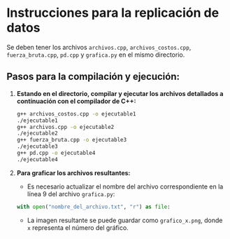 # Instrucciones para la replicación de datos

Se deben tener los archivos `archivos.cpp`, `archivos_costos.cpp`, `fuerza_bruta.cpp`, `pd.cpp` y `grafica.py` en el mismo directorio.

## Pasos para la compilación y ejecución:

1. **Estando en el directorio, compilar y ejecutar los archivos detallados a continuación con el compilador de C++:**
    ```bash
    g++ archivos_costos.cpp -o ejecutable1
    ./ejecutable1
    g++ archivos.cpp -o ejecutable2
    ./ejecutable2
    g++ fuerza_bruta.cpp -o ejecutable3
    ./ejecutable3
    g++ pd.cpp -o ejecutable4
    ./ejecutable4
    ```

2. **Para graficar los archivos resultantes:**
    - Es necesario actualizar el nombre del archivo correspondiente en la línea 9 del archivo `grafica.py`:
    ```python
    with open("nombre_del_archivo.txt", "r") as file:
    ```
    - La imagen resultante se puede guardar como `grafico_x.png`, donde `x` representa el número del gráfico.
